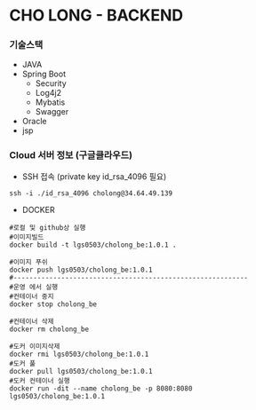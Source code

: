 # CHO LONG - BACKEND

### 기술스택

* JAVA
* Spring Boot
  * Security
  * Log4j2
  * Mybatis
  * Swagger
* Oracle
* jsp

### Cloud 서버 정보 (구글클라우드)

* SSH 접속 (private key id_rsa_4096 필요)
```
ssh -i ./id_rsa_4096 cholong@34.64.49.139
```

* DOCKER 
```
#로컬 및 github상 실행
#이미지빌드
docker build -t lgs0503/cholong_be:1.0.1 .

#이미지 푸쉬
docker push lgs0503/cholong_be:1.0.1
#-----------------------------------------------------------
#운영 에서 실행
#컨테이너 중지
docker stop cholong_be

#컨테이너 삭제
docker rm cholong_be

#도커 이미지삭제
docker rmi lgs0503/cholong_be:1.0.1
#도커 풀
docker pull lgs0503/cholong_be:1.0.1
#도커 컨테이너 실행
docker run -dit --name cholong_be -p 8080:8080 lgs0503/cholong_be:1.0.1
```
